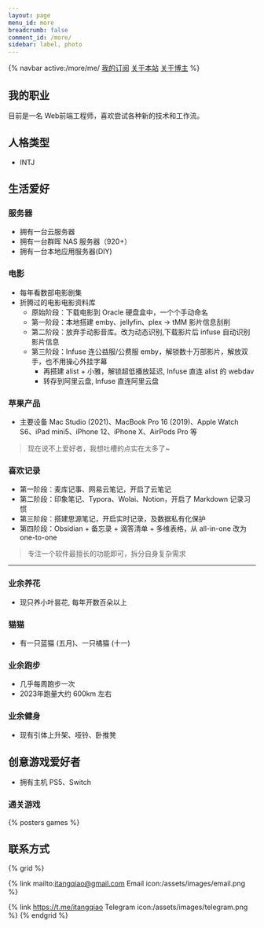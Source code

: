 ```yaml
---
layout: page
menu_id: more
breadcrumb: false
comment_id: /more/
sidebar: label, photo
---
```


{% navbar active:/more/me/ [我的订阅](/more/) [关于本站](/more/about/) [关于博主](/more/me/) %}


## 我的职业

目前是一名 Web前端工程师，喜欢尝试各种新的技术和工作流。

## 人格类型
- INTJ


## 生活爱好

### 服务器

- 拥有一台云服务器
- 拥有一台群晖 NAS 服务器（920+）
- 拥有一台本地应用服务器(DIY)

### 电影

- 每年看数部电影剧集
- 折腾过的电影电影资料库
  - 原始阶段：下载电影到 Oracle 硬盘盒中，一个个手动命名
  - 第一阶段：本地搭建 emby、jellyfin、plex → tMM 影片信息刮削
  - 第二阶段：放弃手动影音库。改为动态识别,下载影片后 infuse 自动识别影片信息
  - 第三阶段：Infuse 连公益服/公费服 emby，解锁数十万部影片，解放双手，也不用操心外挂字幕
    - 再搭建 alist + 小雅，解锁超低播放延迟, Infuse 直连 alist 的 webdav
    - 转存到阿里云盘, Infuse 直连阿里云盘 



### 苹果产品

- 主要设备 Mac Studio (2021)、MacBook Pro 16 (2019)、Apple Watch S6、iPad mini5、iPhone 12、iPhone X、AirPods Pro 等

> 现在说不上爱好者，我想吐槽的点实在太多了~

### 喜欢记录

- 第一阶段：麦库记事、网易云笔记，开启了云笔记
- 第二阶段：印象笔记、Typora、Wolai、Notion，开启了 Markdown 记录习惯
- 第三阶段：搭建思源笔记，开启实时记录，及数据私有化保护
- 第四阶段：Obsidian + 备忘录 + 滴答清单 + 多维表格，从 all-in-one 改为 one-to-one

> 专注一个软件最擅长的功能即可，拆分自身复杂需求


---



### 业余养花

- 现只养小叶昙花, 每年开数百朵以上

### 猫猫

- 有一只蓝猫 (五月)、一只橘猫 (十一)

### 业余跑步

- 几乎每周跑步一次
- 2023年跑量大约 600km 左右

### 业余健身

- 现有引体上升架、哑铃、卧推凳


## 创意游戏爱好者

- 拥有主机 PS5、Switch

### 通关游戏

{% posters games %}

## 联系方式

{% grid %}
<!-- cell -->
{% link mailto:itangqiao@gmail.com Email icon:/assets/images/email.png %}
<!-- cell -->
{% link https://t.me/itangqiao Telegram icon:/assets/images/telegram.png %}
{% endgrid %}
